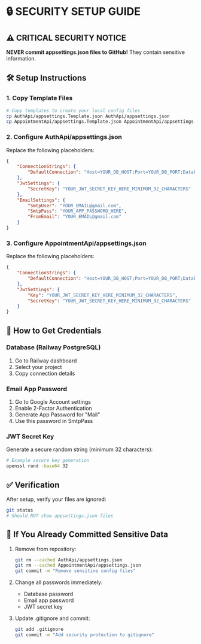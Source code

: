 # 🔒 SECURITY SETUP GUIDE

## ⚠️ CRITICAL SECURITY NOTICE

**NEVER commit appsettings.json files to GitHub!** They contain sensitive information.

## 🛠️ Setup Instructions

### 1. Copy Template Files
```bash
# Copy templates to create your local config files
cp AuthApi/appsettings.Template.json AuthApi/appsettings.json
cp AppointmentApi/appsettings.Template.json AppointmentApi/appsettings.json
```

### 2. Configure AuthApi/appsettings.json
Replace the following placeholders:

```json
{
    "ConnectionStrings": {
        "DefaultConnection": "Host=YOUR_DB_HOST;Port=YOUR_DB_PORT;Database=YOUR_DB_NAME;Username=YOUR_DB_USER;Password=YOUR_DB_PASSWORD;Pooling=true;"
    },
    "JwtSettings": {
        "SecretKey": "YOUR_JWT_SECRET_KEY_HERE_MINIMUM_32_CHARACTERS"
    },
    "EmailSettings": {
        "SmtpUser": "YOUR_EMAIL@gmail.com",
        "SmtpPass": "YOUR_APP_PASSWORD_HERE",
        "FromEmail": "YOUR_EMAIL@gmail.com"
    }
}
```

### 3. Configure AppointmentApi/appsettings.json
Replace the following placeholders:

```json
{
    "ConnectionStrings": {
        "DefaultConnection": "Host=YOUR_DB_HOST;Port=YOUR_DB_PORT;Database=YOUR_DB_NAME;Username=YOUR_DB_USER;Password=YOUR_DB_PASSWORD;Pooling=true;"
    },
    "JwtSettings": {
        "Key": "YOUR_JWT_SECRET_KEY_HERE_MINIMUM_32_CHARACTERS",
        "SecretKey": "YOUR_JWT_SECRET_KEY_HERE_MINIMUM_32_CHARACTERS"
    }
}
```

## 🔑 How to Get Credentials

### Database (Railway PostgreSQL)
1. Go to Railway dashboard
2. Select your project
3. Copy connection details

### Email App Password
1. Go to Google Account settings
2. Enable 2-Factor Authentication
3. Generate App Password for "Mail"
4. Use this password in SmtpPass

### JWT Secret Key
Generate a secure random string (minimum 32 characters):
```bash
# Example secure key generation
openssl rand -base64 32
```

## ✅ Verification
After setup, verify your files are ignored:
```bash
git status
# Should NOT show appsettings.json files
```

## 🚨 If You Already Committed Sensitive Data
1. Remove from repository:
   ```bash
   git rm --cached AuthApi/appsettings.json
   git rm --cached AppointmentApi/appsettings.json
   git commit -m "Remove sensitive config files"
   ```

2. Change all passwords immediately:
   - Database password
   - Email app password  
   - JWT secret key

3. Update .gitignore and commit:
   ```bash
   git add .gitignore
   git commit -m "Add security protection to gitignore"
   ```
